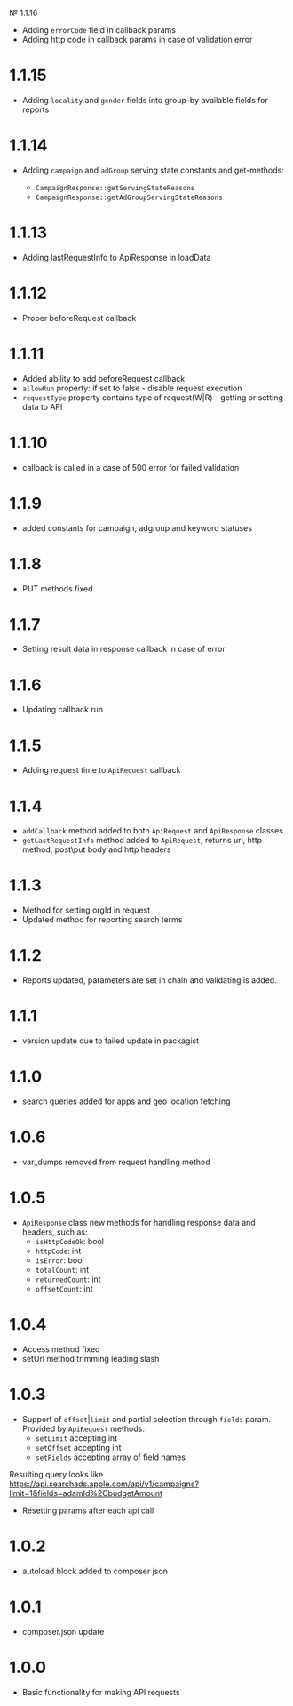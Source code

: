 № 1.1.16
 - Adding `errorCode` field in callback params
 - Adding http code in callback params in case of validation error

# 1.1.15
 - Adding `locality` and `gender` fields into group-by available fields for reports

# 1.1.14
 - Adding `campaign` and `adGroup` serving state constants and get-methods:
  
   - `CampaignResponse::getServingStateReasons`
   - `CampaignResponse::getAdGroupServingStateReasons`

# 1.1.13
 - Adding lastRequestInfo to ApiResponse in loadData

# 1.1.12
 - Proper beforeRequest callback

# 1.1.11
 - Added ability to add beforeRequest callback
 - `allowRun` property: if set to false - disable request execution
 - `requestType` property contains type of request(W|R) - getting or setting data to API

# 1.1.10
 - callback is called in a case of 500 error for failed validation

# 1.1.9
 - added constants for campaign, adgroup and keyword statuses

# 1.1.8
 - PUT methods fixed

# 1.1.7
 - Setting result data in response callback in case of error

# 1.1.6 
 - Updating callback run

# 1.1.5
 - Adding request time to `ApiRequest` callback

# 1.1.4
 - `addCallback` method added to both `ApiRequest` and `ApiResponse` classes
 - `getLastRequestInfo` method added to `ApiRequest`, returns url, http method, post\put body and http headers

# 1.1.3
 - Method for setting orgId in request
 - Updated method for reporting search terms

# 1.1.2
 - Reports updated, parameters are set in chain and validating is added.

# 1.1.1
 - version update due to failed update in packagist

# 1.1.0
 - search queries added for apps and geo location fetching

# 1.0.6
 - var_dumps removed from request handling method

# 1.0.5

 - `ApiResponse` class new methods for handling response data and headers, such as:
    - `isHttpCodeOk`: bool
    - `httpCode`: int
    - `isError`: bool
    - `totalCount`: int
    - `returnedCount`: int
    - `offsetCount`: int

# 1.0.4
 - Access method fixed
 - setUrl method trimming leading slash

# 1.0.3
 - Support of `offset`|`limit` and partial selection through `fields` param.
 Provided by `ApiRequest` methods:
      - `setLimit` accepting int
      - `setOffset` accepting int
      - `setFields` accepting array of field names
  
 Resulting query looks like https://api.searchads.apple.com/api/v1/campaigns?limit=1&fields=adamId%2CbudgetAmount
 
 - Resetting params after each api call

# 1.0.2
 - autoload block added to composer json

# 1.0.1
 - composer.json update

# 1.0.0

 - Basic functionality for making API requests